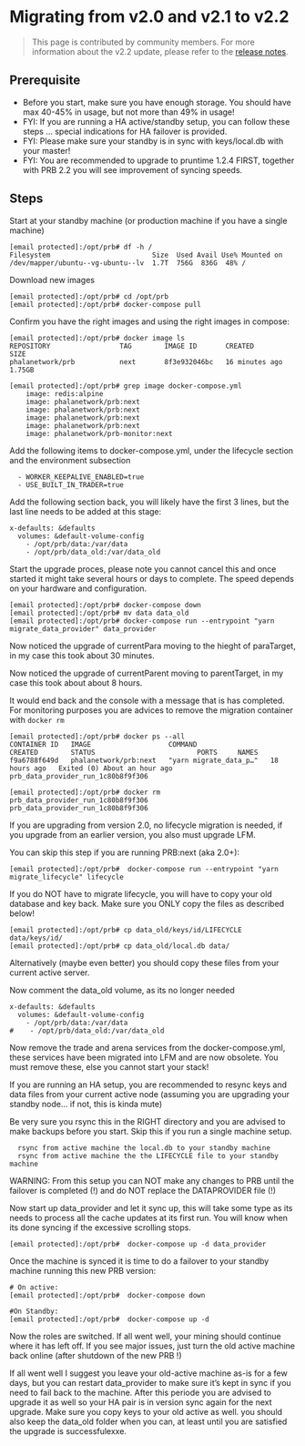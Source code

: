 # Migrating from v2.0 and v2.1 to v2.2

> This page is contributed by community members. For more information about the v2.2 update, please refer to the [release notes](runtime-bridge-2.2-release-note.md).

## Prerequisite <a href="#prerequisite" id="prerequisite"></a>

* Before you start, make sure you have enough storage. You should have max 40-45% in usage, but not more than 49% in usage!
* FYI: If you are running a HA active/standby setup, you can follow these steps … special indications for HA failover is provided.
* FYI: Please make sure your standby is in sync with keys/local.db with your master!
* FYI: You are recommended to upgrade to pruntime 1.2.4 FIRST, together with PRB 2.2 you will see improvement of syncing speeds.

## Steps <a href="#steps" id="steps"></a>

Start at your standby machine (or production machine if you have a single machine)

```
[email protected]:/opt/prb# df -h /
Filesystem                         Size  Used Avail Use% Mounted on
/dev/mapper/ubuntu--vg-ubuntu--lv  1.7T  756G  836G  48% /
```

Download new images

```
[email protected]:/opt/prb# cd /opt/prb
[email protected]:/opt/prb# docker-compose pull
```

Confirm you have the right images and using the right images in compose:

```
[email protected]:/opt/prb# docker image ls
REPOSITORY                 TAG        IMAGE ID       CREATED          SIZE
phalanetwork/prb           next       8f3e932046bc   16 minutes ago   1.75GB

[email protected]:/opt/prb# grep image docker-compose.yml
    image: redis:alpine
    image: phalanetwork/prb:next
    image: phalanetwork/prb:next
    image: phalanetwork/prb:next
    image: phalanetwork/prb:next
    image: phalanetwork/prb-monitor:next
```

Add the following items to docker-compose.yml, under the lifecycle section and the environment subsection

```
  - WORKER_KEEPALIVE_ENABLED=true
  - USE_BUILT_IN_TRADER=true
```

Add the following section back, you will likely have the first 3 lines, but the last line needs to be added at this stage:

```
x-defaults: &defaults
  volumes: &default-volume-config
    - /opt/prb/data:/var/data
    - /opt/prb/data_old:/var/data_old
```

Start the upgrade proces, please note you cannot cancel this and once started it might take several hours or days to complete. The speed depends on your hardware and configuration.

```
[email protected]:/opt/prb# docker-compose down
[email protected]:/opt/prb# mv data data_old
[email protected]:/opt/prb# docker-compose run --entrypoint "yarn migrate_data_provider" data_provider
```

Now noticed the upgrade of currentPara moving to the hieght of paraTarget, in my case this took about 30 minutes.

Now noticed the upgrade of currentParent moving to parentTarget, in my case this took about about 8 hours.

It would end back and the console with a message that is has completed. For monitoring purposes you are advices to remove the migration container with `docker rm`

```
[email protected]:/opt/prb# docker ps --all
CONTAINER ID   IMAGE                   COMMAND                  CREATED        STATUS                         PORTS     NAMES
f9a6788f649d   phalanetwork/prb:next   "yarn migrate_data_p…"   18 hours ago   Exited (0) About an hour ago             prb_data_provider_run_1c80b8f9f306

[email protected]:/opt/prb# docker rm prb_data_provider_run_1c80b8f9f306
prb_data_provider_run_1c80b8f9f306
```

If you are upgrading from version 2.0, no lifecycle migration is needed, if you upgrade from an earlier version, you also must upgrade LFM.

You can skip this step if you are running PRB:next (aka 2.0+):

```
[email protected]:/opt/prb#  docker-compose run --entrypoint "yarn migrate_lifecycle" lifecycle
```

If you do NOT have to migrate lifecycle, you will have to copy your old database and key back. Make sure you ONLY copy the files as described below!

```
[email protected]:/opt/prb# cp data_old/keys/id/LIFECYCLE data/keys/id/
[email protected]:/opt/prb# cp data_old/local.db data/
```

Alternatively (maybe even better) you should copy these files from your current active server.

Now comment the data\_old volume, as its no longer needed

```
x-defaults: &defaults
  volumes: &default-volume-config
    - /opt/prb/data:/var/data
#    - /opt/prb/data_old:/var/data_old
```

Now remove the trade and arena services from the docker-compose.yml, these services have been migrated into LFM and are now obsolete. You must remove these, else you cannot start your stack!

If you are running an HA setup, you are recommended to resync keys and data files from your current active node (assuming you are upgrading your standby node… if not, this is kinda mute)

Be very sure you rsync this in the RIGHT directory and you are advised to make backups before you start. Skip this if you run a single machine setup.

```
  rsync from active machine the local.db to your standby machine
  rsync from active machine the the LIFECYCLE file to your standby machine
```

WARNING: From this setup you can NOT make any changes to PRB until the failover is completed (!) and do NOT replace the DATAPROVIDER file (!)

Now start up data\_provider and let it sync up, this will take some type as its needs to process all the cache updates at its first run. You will know when its done syncing if the excessive scrolling stops.

```
[email protected]:/opt/prb#  docker-compose up -d data_provider
```

Once the machine is synced it is time to do a failover to your standby machine running this new PRB version:

```
# On active:
[email protected]:/opt/prb#  docker-compose down

#On Standby:
[email protected]:/opt/prb#  docker-compose up -d
```

Now the roles are switched. If all went well, your mining should continue where it has left off. If you see major issues, just turn the old active machine back online (after shutdown of the new PRB !)

If all went well I suggest you leave your old-active machine as-is for a few days, but you can restart data\_provider to make sure it’s kept in sync if you need to fail back to the machine. After this periode you are advised to upgrade it as well so your HA pair is in version sync again for the next upgrade. Make sure you copy keys to your old active as well. you should also keep the data\_old folder when you can, at least until you are satisfied the upgrade is successfulexxe.
